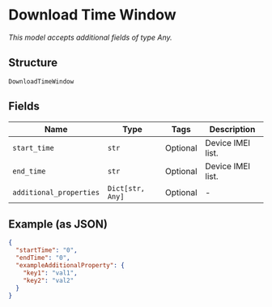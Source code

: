 
# Download Time Window

*This model accepts additional fields of type Any.*

## Structure

`DownloadTimeWindow`

## Fields

| Name | Type | Tags | Description |
|  --- | --- | --- | --- |
| `start_time` | `str` | Optional | Device IMEI list. |
| `end_time` | `str` | Optional | Device IMEI list. |
| `additional_properties` | `Dict[str, Any]` | Optional | - |

## Example (as JSON)

```json
{
  "startTime": "0",
  "endTime": "0",
  "exampleAdditionalProperty": {
    "key1": "val1",
    "key2": "val2"
  }
}
```

